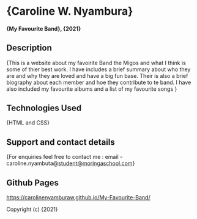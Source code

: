 # {Caroline W. Nyambura}
#### {My Favourite Band}, {2021}

## Description
{This is a website about my favoirite Band the Migos and what I think is some of thier best work.
I have includes a brief summary about who they are and why they are loved and have a big fun base.
Their is also a brief biography about each member and hoe they contribute to te band.
I have also included my favourite albums and a list of my favourite songs }

## Technologies Used
{HTML and CSS}

## Support and contact details
{For enquiries feel free to contact me : email - caroline.nyambuta@student@moringaschool.com}

## Github Pages
https://carolinenyamburaw.github.io/My-Favourite-Band/


Copyright (c) {2021} 